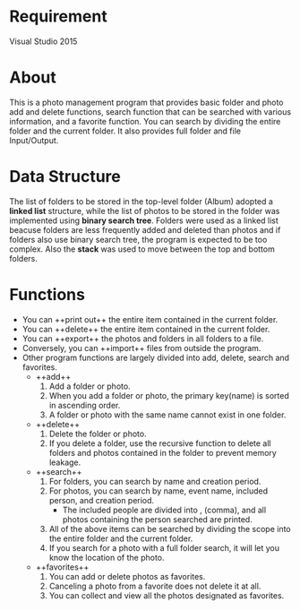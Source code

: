 # Requirement
Visual Studio 2015

# About
This is a photo management program that provides basic folder and photo add and delete functions, search function that can be searched with various information, and a favorite function. You can search by dividing the entire folder and the current folder. It also provides full folder and file Input/Output.

# Data Structure
The list of folders to be stored in the top-level folder (Album) adopted a **linked list** structure, while the list of photos to be stored in the folder was implemented using **binary search tree**. Folders were used as a linked list beacuse folders are less frequently added and deleted than photos and if folders also use binary search tree, the program is expected to be too complex. Also the **stack** was used to move between the top and bottom folders.

# Functions
* You can ++print out++ the entire item contained in the current folder.
* You can ++delete++ the entire item contained in the current folder.
* You can ++export++ the photos and folders in all folders to a file.
* Conversely, you can ++import++ files from outside the program.
* Other program functions are largely divided into add, delete, search and favorites.
    * ++add++
        1. Add a folder or photo.
        2. When you add a folder or photo, the primary key(name) is sorted in ascending order.
        3. A folder or photo with the same name cannot exist in one folder.
    * ++delete++
        1. Delete the folder or photo.
        2. If you delete a folder, use the recursive function to delete all folders and photos contained in the folder to prevent memory leakage.
    * ++search++
        1. For folders, you can search by name and creation period.
        2. For photos, you can search by name, event name, included person, and creation period.
            - The included people are divided into , (comma), and all photos containing the person searched are printed.
        3. All of the above items can be searched by dividing the scope into the entire folder and the current folder. 
        4. If you search for a photo with a full folder search, it will let you know the location of the photo.
    * ++favorites++
        1. You can add or delete photos as favorites.
        2. Canceling a photo from a favorite does not delete it at all.
        3. You can collect and view all the photos designated as favorites.
